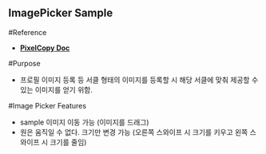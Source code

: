 ## ImagePicker Sample

#Reference
- **[PixelCopy Doc](https://developer.android.com/reference/android/view/PixelCopy)**

#Purpose
- 프로필 이미지 등록 등 서클 형태의 이미지를 등록할 시 해당 서클에 맞춰 제공할 수 있는 이미지를 얻기 위함.

#Image Picker Features
- sample 이미지 이동 가능 (이미지를 드래그)
- 원은 움직일 수 없다. 크기만 변경 가능 (오른쪽 스와이프 시 크기를 키우고 왼쪽 스와이프 시 크기를 줄임)

